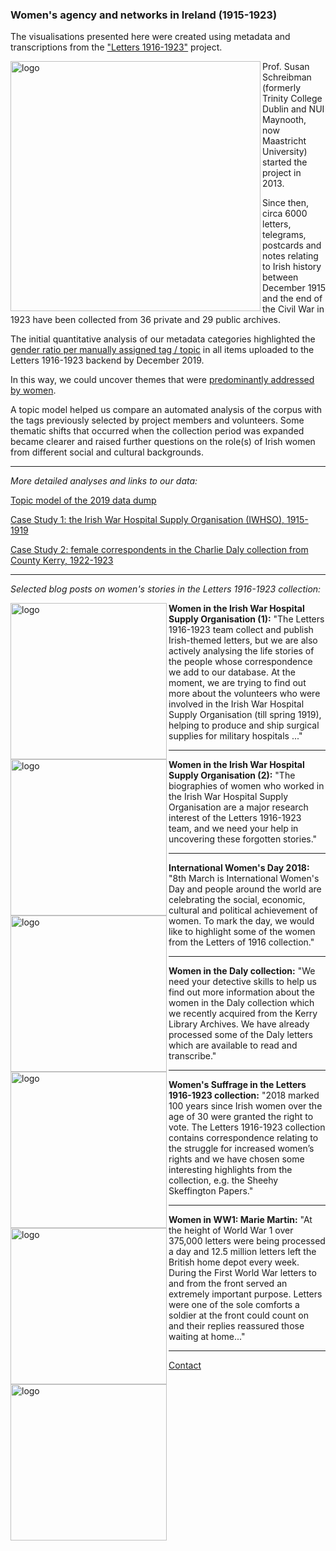 ### Women's agency and networks in Ireland (1915-1923)

The visualisations presented here were created using metadata and transcriptions from the ["Letters 1916-1923"](http://letters1916.maynoothuniversity.ie/) project.

<img src="http://letters1916.maynoothuniversity.ie/static/media/logo-update.8166fb93.png" alt="logo" align="left" width="400"/>

Prof. Susan Schreibman (formerly Trinity College Dublin and NUI Maynooth, now Maastricht University) started the project in 2013.

Since then, circa 6000 letters, telegrams, postcards and notes relating to Irish history between December 1915 and the end of the Civil War in 1923 have been collected from 36 private and 29 public archives.

The initial quantitative analysis of our metadata categories highlighted the [gender ratio per manually assigned tag / topic](https://github.com/MonikaBarget/FeministDH/blob/master/Fig3_gender%20distribution%20per%20tag.png) in all items uploaded to the Letters 1916-1923 backend by December 2019.

In this way, we could uncover themes that were [predominantly addressed by women](https://github.com/MonikaBarget/FeministDH/blob/master/Fig2_topics%20covered%20by%20women_grayscale.png).

A topic model helped us compare an automated analysis of the corpus with the tags previously selected by project members and volunteers. Some thematic shifts that occurred when the collection period was expanded became clearer and raised further questions on the role(s) of Irish women from different social and cultural backgrounds.

***

*More detailed analyses and links to our data:*

[Topic model of the 2019 data dump](https://monikabarget.github.io/FeministDH/TopicModel2019.html)

[Case Study 1: the Irish War Hospital Supply Organisation (IWHSO), 1915-1919](https://monikabarget.github.io/FeministDH/casestudy1.html)

[Case Study 2: female correspondents in the Charlie Daly collection from County Kerry, 1922-1923](https://monikabarget.github.io/FeministDH/casestudy2.html)

***

*Selected blog posts on women's stories in the Letters 1916-1923 collection:*

<img src="http://letters1916.maynoothuniversity.ie/learn/wp-content/uploads/2018/05/Featured-Image_medicine-and-charities-1-300x150.png" alt="logo" align="left" width="250"/> **Women in the Irish War Hospital Supply Organisation (1):** "The Letters 1916-1923 team collect and publish Irish-themed letters, but we are also actively analysing the life stories of the people whose correspondence we add to our database. At the moment, we are trying to find out more about the volunteers who were involved in the Irish War Hospital Supply Organisation (till spring 1919), helping to produce and ship surgical supplies for military hospitals ..."

***

<img src="http://letters1916.maynoothuniversity.ie/learn/wp-content/uploads/2018/11/Featured-Image_medicine-and-charities_II-300x150.jpg" alt="logo" align="left" width="250"/> **Women in the Irish War Hospital Supply Organisation (2):** "The biographies of women who worked in the Irish War Hospital Supply Organisation are a major research interest of the Letters 1916-1923 team, and we need your help in uncovering these forgotten stories."


***

<img src="http://letters1916.maynoothuniversity.ie/learn/wp-content/uploads/2018/06/Women-of-the-Letters-1916-1923-collection_newratio-300x169.png" alt="logo" align="left" width="250"/> **International Women's Day 2018:** "8th March is International Women's Day and people around the world are celebrating the social, economic, cultural and political achievement of women. To mark the day, we would like to highlight some of the women from the Letters of 1916 collection."


***

<img src="http://letters1916.maynoothuniversity.ie/learn/wp-content/uploads/2018/06/Featured-Image_women-in-the-Charlie-Daly-Collection-1-300x150.png" alt="logo" align="left" width="250"/> **Women in the Daly collection:** "We need your detective skills to help us find out more information about the women in the Daly collection which we recently acquired  from the Kerry Library Archives. We have already processed some of the Daly letters which are available to read and transcribe."


***

<img src="http://letters1916.maynoothuniversity.ie/learn/wp-content/uploads/2018/02/5-300x150.png" alt="logo" align="left" width="250"/> **Women's Suffrage in the Letters 1916-1923 collection:** "2018 marked 100 years since Irish women over the age of 30 were granted the right to vote. The Letters 1916-1923 collection contains correspondence relating to the struggle for increased women’s rights and we have chosen some interesting highlights from the collection, e.g. the Sheehy Skeffington Papers."


***

<img src="http://letters1916.maynoothuniversity.ie/learn/wp-content/uploads/2014/08/Marie-Martin-with-red-cross-on-her-uniform-in-Malta-January-1916.-MMM-Image-Archive.jpg" alt="logo" align="left" width="250"/> **Women in WW1: Marie Martin:** "At the height of World War 1 over 375,000 letters were being processed a day and 12.5 million letters left the British home depot every week. During the First World War letters to and from the front served an extremely important purpose. Letters were one of the sole comforts a soldier at the front could count on and their replies reassured those waiting at home..."


***

[Contact](https://monikabarget.github.io/FeministDH/contact-us.html)
